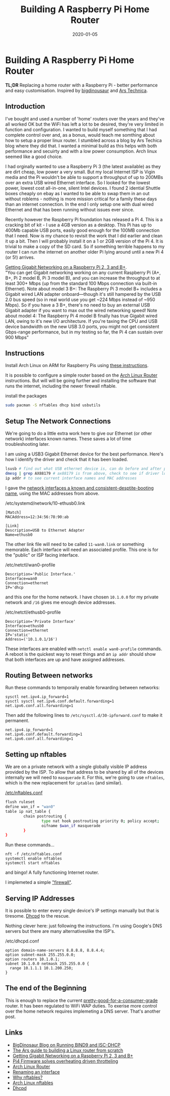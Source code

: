 ﻿---
date: "2020-01-05"
title: "Building A Raspberry Pi Home Router"
---

# Building A Raspberry Pi Home Router
**TL;DR** Replacing a home router with a Raspberry Pi - better performance and easy customisation.  Inspired by [bigdinousaur](https://blog.bigdinosaur.org/running-bind9-and-isc-dhcp/) and [Ars Technica](https://arstechnica.com/gadgets/2016/04/the-ars-guide-to-building-a-linux-router-from-scratch/).

## Introduction

I've bought and used a number of 'home' routers over the years and they've all worked OK but the WiFi has left a lot to be desired, they're very limited in function and configuration.  I wanted to build myself something that I had complete control over and, as a bonus, would teach me somthing about how to setup a proper linux router.    I stumbled across a blog by Ars Techica blog where they did that.  I wanted a minimal build as this helps with both performance and secuirty and with a low power consumption.  Arch linux seemed like a good choice.

I had orginally wanted to use a Raspberry Pi 3 (the latest available) as they are dirt cheap, low power a very small.  But my local Internet ISP is Vigin media and the Pi wouldn't be able to support a throughput of up to 200MBs over an extra USB wired Ethernet interface.  So I looked for the lowest power, lowest cost all-in-one, silent Intel devices.  I found 2 idential Shuttle boxes cheaply on ebay as I wanted to be able to swap them in an out without roblems - nothing is more mission critical for a family these days than an internet connection.  In the end I only setup one with dual wired Ethernet and that has been running without issues ever since.

Recently however the Raspberry Pi foundation has released a Pi 4.  This is a cracking bit of kit - I use a 4GB version as a desktop.  This Pi has up to 400Mb capable USB ports, easily good enough for the 100MB connection that I need.  Now is my chance to revisit the work that I did earlier and clean it up a bit.  Then I will probably install it on a 1 or 2GB version of the Pi 4.  It is trivial to make a copy of the SD card.  So if something terrible happens to my router I can run the internet on another older Pi lying around until a new Pi 4 (or 5!) arrives.

[Getting Gigabit Networking on a Raspberry Pi 2, 3 and B+](https://www.jeffgeerling.com/blogs/jeff-geerling/getting-gigabit-networking).  
"You can get Gigabit networking working on any current Raspberry Pi (A+, B+, Pi 2 model B, Pi 3 model B), and you can increase the throughput to at least 300+ Mbps (up from the standard 100 Mbps connection via built-in Ethernet).  Note about model 3 B+: The Raspberry Pi 3 model B+ includes a Gigabit wired LAN adapter onboard—though it's still hampered by the USB 2.0 bus speed (so in real world use you get ~224 Mbps instead of ~950 Mbps). So if you have a 3 B+, there's no need to buy an external USB Gigabit adapter if you want to max out the wired networking speed!  Note about model 4: The Raspberry Pi 4 model B finally has true Gigabit wired LAN, owing to it's new I/O architecture. If you're taxing the CPU and USB device bandwidth on the new USB 3.0 ports, you might not get consistent Gbps-range performance, but in my testing so far, the Pi 4 can sustain over 900 Mbps"

## Instructions

Install Arch Linux on ARM for Raspberry Pis using [these instructions](https://archlinuxarm.org/platforms/armv7/broadcom/raspberry-pi-2).

It is possible to configure a simple router based on the [Arch Linux Router](https://wiki.archlinux.org/index.php/Router) instructions.  But will will be going further and installing the software that runs the internet, including the newer firewall nftable.

install the packages
````bash
sudo pacman -S nftables dhcp bind usbutils 
````

## Setup The Network Connections

We're going to do a little extra work here to give our Ethernet (or other network) interfaces known names.  These saves a lot of time troubleshooting later.

I am using a USB3 Gigabit Ethernet device for the best performance.  Here's how I identify the driver and check that it has been loaded.
````bash
lsusb # find out what USB ethernet device is, can do before and after plus diff 
dmesg | grep AX88179 # ax88179 is from above, check to see if driver loaded 
ip addr # to see current interface names and MAC addresses 
````

I gave the  [network interfaces a known and consistent-desptite-booting name](https://wiki.archlinux.org/index.php/Systemd-networkd#Renaming_an_interface), using the MAC addresses from above.

/etc/systemd/network/10-ethusb0.link
````
[Match]
MACAddress=12:34:56:78:90:ab

[Link]
Description=USB to Ethernet Adapter
Name=ethusb0
````
The other link file will need to be called ```11-wan0.link``` or something memorable. Each interface will need an associated profile. This one is for the "public" or ISP facing interface.

/etc/netctl/wan0-profile
````
Description='Public Interface.'
Interface=wan0
Connection=ethernet
IP='dhcp
````

and this one for the home network.  I have chosen ```10.1.0.0``` for my private network and ```/16``` gives me enough device addresses.

/etc/netctl/ethusb0-profile
````
Description='Private Interface'
Interface=ethusb0
Connection=ethernet
IP='static'
Address=('10.1.0.1/16')
````

These interfaces are enabled with ```netctl enable wan0-profile``` commands.  A reboot is the quickest way to reset things and an ```ip addr``` should show that both interfaces are up and have assigned addresses.

## Routing Between networks

Run these commands to temporaily enable forwarding between networks:
````
sysctl net.ipv4.ip_forward=1
sysctl sysctl net.ipv6.conf.default.forwarding=1
net.ipv6.conf.all.forwarding=1
````
Then add the following lines to ```/etc/sysctl.d/30-ipforward.conf``` to make it permanent.
````
net.ipv4.ip_forward=1
net.ipv6.conf.default.forwarding=1
net.ipv6.conf.all.forwarding=1
````
## Setting up nftables

We are on a private network with a single globally visible IP address provided by the ISP.  To allow that address to be shared by all of the devices internally we will need to ```masquerade``` it.  For this, we're going to use ```nftables```, which is the new replacement for ```iptables``` (and similar). 

[/etc/nftables.conf](https://wiki.archlinux.org/index.php/nftables)
```bash
flush ruleset
define wan_if = "wan0"
table ip nat_table {
        chain postrouting {
                type nat hook postrouting priority 0; policy accept;
                oifname $wan_if masquerade
        }
}
````

Run these commands...

````
nft -f /etc/nftables.conf
systemctl enable nftables
systemctl start nftables
````
and bingo!  A fully functioning Internet router.

I implemeted a simple ["firewall"](/2020/01/07/Traffic-Manager-Not-Firewall.html).

## Serving IP Addresses

It is possible to enter every single device's IP settings manually but that is tiresome. 
[Dhcpd](https://wiki.archlinux.org/index.php/Dhcpd) to the rescue.  

Nothing clever here: just following the instructions.  I'm using Google's DNS servers but there are many alternativeslike the ISP's.

/etc/dhcpd.conf
````
option domain-name-servers 8.8.8.8, 8.8.4.4;
option subnet-mask 255.255.0.0;
option routers 10.1.0.1;
subnet 10.1.0.0 netmask 255.255.0.0 {
  range 10.1.1.1 10.1.200.250;
}
````

## The end of the Beginning

This is enough to replace the current [pretty-good-for-a-consumer-grade](https://www.asus.com/Networking/RTN66U/) router.  It has been regulated to WiFi WAP duties.  To exerise more control over the home network requires implemeting a DNS server.  That's another post.

## Links
* [BigDinosaur Blog on Running BIND9 and ISC-DHCP](https://blog.bigdinosaur.org/running-bind9-and-isc-dhcp/)
* [The Ars guide to building a Linux router from scratch](https://arstechnica.com/gadgets/2016/04/the-ars-guide-to-building-a-linux-router-from-scratch/)
* [Getting Gigabit Networking on a Raspberry Pi 2, 3 and B+](https://www.jeffgeerling.com/blogs/jeff-geerling/getting-gigabit-networking)
* [Pi4 Firmware solves overheating driven throtteling](https://www.jeffgeerling.com/blog/2019/raspberry-pi-4-might-not-need-fan-anymore)
* [Arch Linux Router](https://wiki.archlinux.org/index.php/Router)
* [Renaming an interface](https://wiki.archlinux.org/index.php/Systemd-networkd#Renaming_an_interface)
* [Why nftables?](https://wiki.nftables.org/wiki-nftables/index.php/Why_nftables%3F)
* [Arch Linux nftables](https://wiki.archlinux.org/index.php/nftables)
* [Dhcpd](https://wiki.archlinux.org/index.php/Dhcpd)

